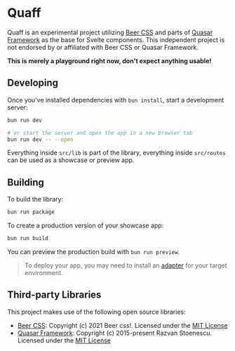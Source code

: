 # Quaff

Quaff is an experimental project utilizing [Beer CSS](https://www.beercss.com/) and parts of [Quasar Framework](https://quasar.dev/) as the base for Svelte components. This independent project is not endorsed by or affiliated with Beer CSS or Quasar Framework.

**This is merely a playground right now, don't expect anything usable!**

## Developing

Once you've installed dependencies with `bun install`, start a development server:

```bash
bun run dev

# or start the server and open the app in a new browser tab
bun run dev -- --open
```

Everything inside `src/lib` is part of the library, everything inside `src/routes` can be used as a showcase or preview app.

## Building

To build the library:

```bash
bun run package
```

To create a production version of your showcase app:

```bash
bun run build
```

You can preview the production build with `bun run preview`.

> To deploy your app, you may need to install an [adapter](https://kit.svelte.dev/docs/adapters) for your target environment.

## Third-party Libraries

This project makes use of the following open source libraries:

- [Beer CSS](https://www.beercss.com/): Copyright (c) 2021 Beer css!. Licensed under the [MIT License](https://github.com/beercss/beercss/blob/main/LICENSE)
- [Quasar Framework](https://quasar.dev/): Copyright (c) 2015-present Razvan Stoenescu. Licensed under the [MIT License](https://github.com/quasarframework/quasar/blob/dev/LICENSE)
